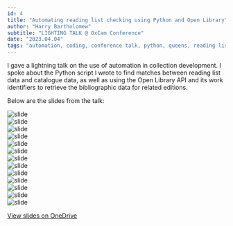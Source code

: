 ```yaml
---
id: 4
title: "Automating reading list checking using Python and Open Library"
author: "Harry Bartholomew"
subtitle: "LIGHTING TALK @ OxCam Conference"
date: "2023.04.04"
tags: "automation, coding, conference talk, python, queens, reading lists"
---
```

I gave a lightning talk on the use of automation in collection development. I spoke about the Python script I wrote to
find matches between reading list data and catalogue data, as well as using the Open Library API and its work
identifiers to retrieve the bibliographic data for related editions.

Below are the slides from the talk:


![slide](/images/Slide1.jpg)\
![slide](/images/Slide2.jpg)\
![slide](/images/Slide3.jpg)\
![slide](/images/Slide4.jpg)\
![slide](/images/Slide5.jpg)\
![slide](/images/Slide6.jpg)\
![slide](/images/Slide7.jpg)\
![slide](/images/Slide8.jpg)\
![slide](/images/Slide9.jpg)\
![slide](/images/Slide10.jpg)\
![slide](/images/Slide11.jpg)\
![slide](/images/Slide12.jpg)\
![slide](/images/Slide13.jpg)

[View slides on OneDrive](https://1drv.ms/p/s!Ap3SREMxlfzagdha0VJ0er5BFRiNKQ?e=rKmh72)

